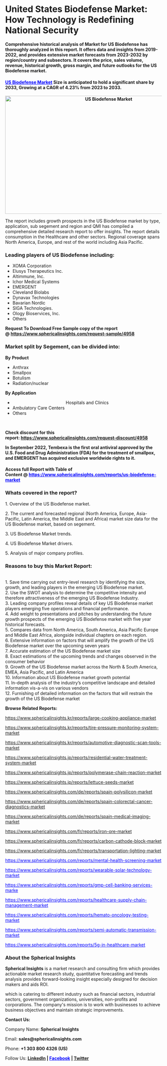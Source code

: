 <h1>United States Biodefense Market: How Technology is Redefining National Security</h1>
<div class="content-body__detail">
<section id="section_0" class="entry fr-view">
<p><strong>Comprehensive historical analysis of Market for US Biodefense has thoroughly analyzed in this report. It offers data and insights from 2019-2022, and provides extensive market forecasts from 2023-2032 by region/country and subsectors. It covers the price, sales volume, revenue, historical growth, gross margin, and future outlooks for the US Biodefense market.</strong></p>
<h4><strong><span style="color: #0000ff;"><a style="color: #0000ff;" href="https://www.sphericalinsights.com/reports/us-biodefense-market" target="_blank" rel="noopener">US Biodefense Market</a></span>&nbsp;Size is anticipated to hold a significant share by 2033, Growing at a CAGR of 4.23% from 2023 to 2033.</strong></h4>
<p style="text-align: center;"><strong><img src="https://www.sphericalinsights.com/images/rd/us-biodefense-market.png" alt="US Biodefense Market" width="650" height="379" /></strong></p>
<p>The report includes growth prospects in the US Biodefense market by type, application, sub segement and region and QMI has compiled a comprehensive detailed research report to offer insights. The report details consumption in the Healthcare and other sectors. Regional coverage spans North America, Europe, and rest of the world including Asia Pacific.</p>
<h3><strong>Leading players of US Biodefense including:</strong></h3>
<ul>
<li>XOMA Corporation</li>
<li>Elusys Therapeutics Inc.</li>
<li>Altimmune, Inc.</li>
<li>Ichor Medical Systems</li>
<li>EMERGENT</li>
<li>Cleveland Biolabs</li>
<li>Dynavax Technologies</li>
<li>Bavarian Nordic</li>
<li>SIGA Technologies.</li>
<li>Ology Bioservices, Inc.&nbsp;</li>
<li>Others</li>
</ul>
<p><strong>Request To Download Free Sample copy of the report @&nbsp;<a href="https://www.sphericalinsights.com/request-sample/4958" target="_blank" rel="noopener">https://www.sphericalinsights.com/request-sample/4958</a></strong></p>
<h3><strong>Market split by Segement, can be divided into:</strong></h3>
<p><strong>By</strong>&nbsp;<strong>Product</strong></p>
<ul>
<li>Anthrax</li>
<li>Smallpox</li>
<li>Botulism</li>
<li>Radiation/nuclear</li>
</ul>
<div class="col-lg-9 col-md-4 col-sm-4 col-6 item">
<div class="news-post">
<div class="tabs">
<div class="tabs-container desc-body">
<div class="tabs-item active tabs-item-rd">
<p><strong>By Application</strong></p>
<ul>
<li style="text-align: center;">Hospitals and Clinics</li>
<li>Ambulatory Care Centers</li>
<li>Others</li>
</ul>
</div>
</div>
</div>
</div>
</div>
<div class="col-lg-3 col-md-4 col-sm-4 col-6 sidebar sticky-inited">
<div class="theiaStickySidebar">
<div class="reviews-item item-style">&nbsp;</div>
</div>
</div>
<p><strong>Check discount for this report:&nbsp;<a href="https://www.sphericalinsights.com/request-discount/4958" target="_blank" rel="noopener">https://www.sphericalinsights.com/request-discount/4958</a></strong></p>
<p><strong>In September 2022, Tembexa is the first oral antiviral approved by the U.S. Food and Drug Administration (FDA) for the treatment of smallpox, and EMERGENT has acquired exclusive worldwide rights to it.</strong></p>
<h4>Access full Report with Table of Content&nbsp;@&nbsp;<span style="color: #0000ff;"><a style="color: #0000ff;" href="https://www.sphericalinsights.com/reports/us-biodefense-market" target="_blank" rel="noopener">https://www.sphericalinsights.com/reports/us-biodefense-market</a></span></h4>
<h3><strong>Whats covered in the report?</strong></h3>
<p>1. Overview of the US Biodefense market.</p>
<p>2. The current and forecasted regional (North America, Europe, Asia-Pacific, Latin America, the Middle East and Africa) market size data for the US Biodefense market, based on segement.</p>
<p>3. US Biodefense Market trends.</p>
<p>4. US Biodefense Market drivers.</p>
<p>5. Analysis of major company profiles.</p>
<h3><strong>Reasons to buy this Market Report:</strong></h3>
<p><br />1. Save time carrying out entry-level research by identifying the size, growth, and leading players in the emerging US Biodefense market.<br />2. Use the SWOT analysis to determine the competitive intensity and therefore attractiveness of the emerging US Biodefense Industry.<br />3. Leading company profiles reveal details of key US Biodefense market players emerging five operations and financial performance.<br />4. Add weight to presentations and pitches by understanding the future growth prospects of the emerging US Biodefense market with five year historical forecasts.<br />5. Compares data from North America, South America, Asia Pacific Europe and Middle East Africa, alongside individual chapters on each region.<br />6. Extensive information on factors that will amplify the growth of the US Biodefense market over the upcoming seven years<br />7. Accurate estimation of the US Biodefense market size<br />8. Exact estimations of the upcoming trends and changes observed in the consumer behavior<br />9. Growth of the US Biodefense market across the North &amp; South America, EMEA, Asia Pacific, and Latin America<br />10. Information about US Biodefense market growth potential<br />11. In-depth analysis of the industry&rsquo;s competitive landscape and detailed information vis-a-vis on various vendors<br />12. Furnishing of detailed information on the factors that will restrain the growth of the US Biodefense market</p>
<p><strong>Browse Related Reports:</strong></p>
<p><a href="https://www.sphericalinsights.kr/reports/large-cooking-appliance-market">https://www.sphericalinsights.kr/reports/large-cooking-appliance-market</a></p>
<p><a href="https://www.sphericalinsights.kr/reports/tire-pressure-monitoring-system-market">https://www.sphericalinsights.kr/reports/tire-pressure-monitoring-system-market</a></p>
<p><a href="https://www.sphericalinsights.kr/reports/automotive-diagnostic-scan-tools-market">https://www.sphericalinsights.kr/reports/automotive-diagnostic-scan-tools-market</a></p>
<p><a href="https://www.sphericalinsights.jp/reports/residential-water-treatment-system-market">https://www.sphericalinsights.jp/reports/residential-water-treatment-system-market</a></p>
<p><a href="https://www.sphericalinsights.jp/reports/polymerase-chain-reaction-market">https://www.sphericalinsights.jp/reports/polymerase-chain-reaction-market</a></p>
<p><a href="https://www.sphericalinsights.jp/reports/lettuce-seeds-market">https://www.sphericalinsights.jp/reports/lettuce-seeds-market</a></p>
<p><a href="https://www.sphericalinsights.com/de/reports/spain-polysilicon-market">https://www.sphericalinsights.com/de/reports/spain-polysilicon-market</a></p>
<p><a href="https://www.sphericalinsights.com/de/reports/spain-colorectal-cancer-diagnostics-market">https://www.sphericalinsights.com/de/reports/spain-colorectal-cancer-diagnostics-market</a></p>
<p><a href="https://www.sphericalinsights.com/de/reports/spain-medical-imaging-market">https://www.sphericalinsights.com/de/reports/spain-medical-imaging-market</a></p>
<p><a href="https://www.sphericalinsights.com/fr/reports/iron-ore-market">https://www.sphericalinsights.com/fr/reports/iron-ore-market</a></p>
<p><a href="https://www.sphericalinsights.com/fr/reports/carbon-cathode-block-market">https://www.sphericalinsights.com/fr/reports/carbon-cathode-block-market</a></p>
<p><a href="https://www.sphericalinsights.com/fr/reports/transportation-lighting-market">https://www.sphericalinsights.com/fr/reports/transportation-lighting-market</a></p>
<p><span style="color: #0000ff;"><a style="color: #0000ff;" href="https://www.sphericalinsights.com/reports/mental-health-screening-market">https://www.sphericalinsights.com/reports/mental-health-screening-market</a></span></p>
<p><span style="color: #0000ff;"><a style="color: #0000ff;" href="https://www.sphericalinsights.com/reports/wearable-solar-technology-market">https://www.sphericalinsights.com/reports/wearable-solar-technology-market</a></span></p>
<p><span style="color: #0000ff;"><a style="color: #0000ff;" href="https://www.sphericalinsights.com/reports/gmp-cell-banking-services-marke">https://www.sphericalinsights.com/reports/gmp-cell-banking-services-marke</a></span></p>
<p><span style="color: #0000ff;"><a style="color: #0000ff;" href="https://www.sphericalinsights.com/reports/healthcare-supply-chain-management-market">https://www.sphericalinsights.com/reports/healthcare-supply-chain-management-market</a></span></p>
<p><span style="color: #0000ff;"><a style="color: #0000ff;" href="https://www.sphericalinsights.com/reports/hemato-oncology-testing-market">https://www.sphericalinsights.com/reports/hemato-oncology-testing-market</a></span></p>
<p><span style="color: #0000ff;"><a style="color: #0000ff;" href="https://www.sphericalinsights.com/reports/semi-automatic-transmission-market">https://www.sphericalinsights.com/reports/semi-automatic-transmission-market</a></span></p>
<p><span style="color: #0000ff;"><a style="color: #0000ff;" href="https://www.sphericalinsights.com/reports/5g-in-healthcare-market">https://www.sphericalinsights.com/reports/5g-in-healthcare-market</a></span></p>
<h3><strong>About the Spherical Insights</strong></h3>
<p><strong>Spherical Insights</strong>&nbsp;is a market research and consulting firm which provides actionable market research study, quantitative forecasting and trends analysis provides forward-looking insight especially designed for decision makers and aids ROI.</p>
<p>which is catering to different industry such as financial sectors, industrial sectors, government organizations, universities, non-profits and corporations. The company's mission is to work with businesses to achieve business objectives and maintain strategic improvements.</p>
<p><strong>Contact Us:</strong></p>
<p>Company Name:&nbsp;<strong>Spherical Insights</strong></p>
<p>Email:&nbsp;<strong>sales@sphericalinsights.com</strong></p>
<p>Phone:&nbsp;<strong>+1 303 800 4326 (US)</strong></p>
<p>Follow Us:&nbsp;<strong><a href="https://www.linkedin.com/company/spherical-insight/"><u>LinkedIn</u></a>&nbsp;|&nbsp;<span style="color: #0000ff;"><a style="color: #0000ff;" href="https://www.facebook.com/sphericalinsights22"><u>Facebook</u></a>&nbsp;</span>|&nbsp;<a href="https://twitter.com/SInsights_US"><u>Twitter</u></a></strong></p>
<div class="clear">&nbsp;</div>
</section>
</div>
